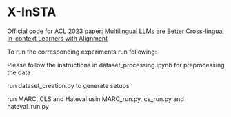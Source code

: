 # X-InSTA

Official code for ACL 2023 paper: [Multilingual LLMs are Better Cross-lingual In-context Learners with Alignment](https://arxiv.org/abs/2305.05940)

To run the corresponding experiments run following:-

Please follow the instructions in dataset_processing.ipynb for preprocessing the data

run dataset_creation.py to generate setups

run MARC, CLS and Hateval usin MARC_run.py, cs_run.py and hateval_run.py
